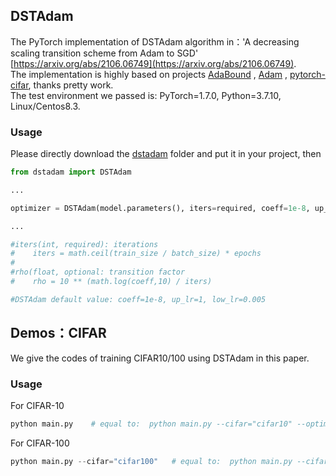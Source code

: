 ## DSTAdam

The PyTorch implementation of DSTAdam algorithm in：'A decreasing scaling transition scheme from Adam to SGD'
[https://arxiv.org/abs/2106.06749](https://arxiv.org/abs/2106.06749).  
The implementation is highly based on projects [AdaBound](https://github.com/Luolc/AdaBound) , [Adam](https://github.com/pytorch/pytorch/blob/v1.4.0/torch/optim/adam.py) , [pytorch-cifar](https://github.com/kuangliu/pytorch-cifar), thanks pretty work.  
The test environment we passed is: PyTorch=1.7.0, Python=3.7.10, Linux/Centos8.3.  

### Usage

Please directly download the [dstadam](https://github.com/kunzeng/DSTAdam/tree/main/dstadam) folder and put it in your project, then

```python
from dstadam import DSTAdam 

...

optimizer = DSTAdam(model.parameters(), iters=required, coeff=1e-8, up_lr=1, low_lr=0.005)

...

#iters(int, required): iterations
#	 iters = math.ceil(train_size / batch_size) * epochs
#
#rho(float, optional: transition factor
#    rho = 10 ** (math.log(coeff,10) / iters)

#DSTAdam default value: coeff=1e-8, up_lr=1, low_lr=0.005

```

## Demos：CIFAR
We give the codes of training CIFAR10/100 using DSTAdam in this paper.

### Usage
For CIFAR-10
```python
python main.py    # equal to:  python main.py --cifar="cifar10" --optimizer="DSTAdam" --model="resnet18" --lr=0.001 --coeff=1e-8 --up_lr=5 --low_lr=0.005

```

For CIFAR-100
```python
python main.py --cifar="cifar100"   # equal to:  python main.py --cifar="cifar10" --optimizer="DSTAdam" --model="resnet18" --lr=0.001 --coeff=1e-8 --up_lr=5 --low_lr=0.005

```



